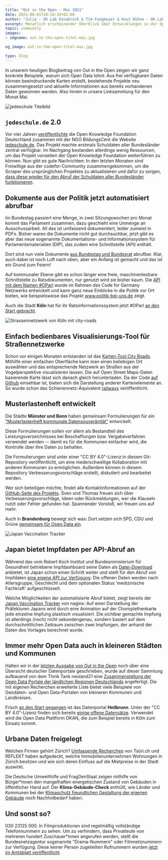 ```yaml
---
title: "Out in the Open - Mai 2021"
date: 2021-06-01T10:19:33+02:00
author: "Julia - OK Lab Osnabrück & Tim Fangmeyer & Knut Hühne - OK Lab Berlin"
excerpt: Monatlich erscheinender Überblick über Entwicklungen in der Open Data and Civic Tech Szene
topic: community
images:
- imgname: out-in-the-open-titel-mai.jpg

og_image: out-in-the-open-titel-mai.jpg

type: blog
---
```


In unserem heutigen Blogbeitrag von Out in the Open zeigen wir ganz
konkrete Beispiele, warum sich Open Data lohnt: Aus frei verfügbaren
Daten können beeindruckende Karten erstellt, bestehende Projekte neu
zusammengesetzt und aktuelle Informationen aus bereits vorhandenen Daten
gewonnen werden. Also hinein in unsere Linksammlung für den Monat Mai.

![jedeschule Titelbild](/blog/jedeschule-2.jpg)

## `jedeschule.de` 2.0

Vor vier Jahren
[veröffentlichte](https://okfn.de/blog/2017/03/jedeschule-launch/) die
Open Knowledge Foundation Deutschland zusammen mit der NGO BildungsCent
die Website [jedeschule.de](https://jedeschule.de/). Das Projekt machte erstmals Schuldaten aller
Bundesländer zentral verfügbar. Im Nachgang bestanden allerdings wenig
Ressourcen, um das Projekt vonseiten der Open Knowledge Foundation
weiterführen zu können. Nun gibt es gute Nachrichten: In den letzten
Monaten sind Freiwillige aus der codefor-Community zusammengekommen, um
die Scraper des ursprünglichen Projektes zu aktualisieren und dafür zu
sorgen, [dass diese wieder für den Abruf der Schuldaten aller
Bundesländer funktionieren](https://codefor.de/blog/jedeschule-2/).

## Dokumente aus der Politik jetzt automatisiert abrufbar

Im Bundestag passiert eine Menge, in zwei Sitzungswochen pro Monat kommt
das Parlament zusammen, dazu geschieht eine Unmenge an Ausschussarbeit.
All das ist umfassend dokumentiert, leider zumeist in PDFs. Bisher waren
die Dokumente nicht gut durchsuchbar, jetzt gibt es aber das neue
sogenannte Dokumentations- und Informationssystem für
Parlamentsmaterialien (DIP), das zudem eine Schnittstelle (API) enthält.

Dort sind nun viele Dokumente [aus Bundestag und
Bundesrat](https://dip.bundestag.de/%C3%BCber-dip/hilfe/api#content)
abrufbar. Klar, auch dabei ist noch Luft nach oben, aber ein Anfang ist
gemacht und das ist ein Grund zum Feiern!

Auf kommunaler Ebene gibt es schon länger eine freie, maschinenlesbare
Schnittstelle zu Ratsdokumenten, nur genutzt wird sie bisher kaum. Die
[API mit dem Namen \#OParl](https://oparl.org/) wurde im Rahmen des Code
for Germany Netzwerks entwickelt und kann ganz neue Einblicke in die
Politik vor Ort bieten, wie beispielsweise das Projekt
www.politik-bei-uns.de zeigt.

Auch die Stadt **Köln** hat für ihr Ratsinformationssystem jetzt \#OParl
[an den Start
gebracht](https://offenedaten-koeln.de/dataset/oparl-api-koeln).

![Strassennetzwerk von Köln mit city-roads](/blog/out-in-the-open-mai-2021/Köln.jpg)

## Einfach bedienbares Visualisierungs-Tool für Straßennetzwerke

Schon vor einigen Monaten entstanden ist das [Karten-Tool City
Roads](https://anvaka.github.io/city-roads/). Mithilfe einer einfachen
Oberfläche kann man einen beliebigen Ort auswählen und das entsprechende
Netzwerk an Straßen aus der Vogelperspektive visualisieren lassen. Die
auf Open Street Maps-Daten basierende Karte lässt sich danach gleich
herunterladen. Da der Code [auf
Github](https://github.com/anvaka/city-roads) einsehbar ist, bieten sich
die Darstellung anderer Kartenelemente an. So wurde schon das
Schienennetz-Äquivalent [railways](https://abaumg.github.io/railways/)
veröffentlicht.

## Musterlastenheft entwickelt

Die Städte **Münster und Bonn** haben gemeinsam Formulierungen für ein
["Musterlastenheft kommunale Datensouveränität"](https://github.com/od-ms/datennutzungsklauseln-muster) entwickelt.

Diese Formulierungen sollen vor allem als Bestandteil des
Leistungsverzeichnisses bei Beschaffungen bzw. Vergabeverfahren
verwendet werden -- damit es für die Kommunen einfacher wird, die
Kontrolle über ihre Daten zu behalten.

Die Formulierungen sind unter einer "CC BY 4.0"-Lizenz in diesem
Git-Repository veröffentlicht, um eine niederschwellige Kollaboration
mit anderen Kommunen zu ermöglichen. Außerdem können in diesem
Repository Verbesserungsvorschläge erstellt, diskutiert und bearbeitet
werden.

Wer sich beteiligen möchte, findet alle Kontaktinformationen auf der
[GitHub-Seite des
Projekts](https://github.com/od-ms/datennutzungsklauseln-muster). Sven
und Thomas freuen sich über Verbesserungsvorschläge, Ideen oder
Rückmeldungen, wer die Klauseln nutzt oder Fehler gefunden hat.
Spannender Vorstoß, wir freuen uns auf mehr.

Auch in **Brandenburg** bewegt sich was: Dort setzen sich SPD, CDU und
Grüne [gemeinsam für Open Data
ein](https://www.parlamentsdokumentation.brandenburg.de/parladoku/w7/drs/ab_3500/3544.pdf).

![Japan Vaccination Tracker](/blog/out-in-the-open-mai-2021/japan-vaccination-tracker.jpg)

## Japan bietet Impfdaten per API-Abruf an

Während das vom Robert Koch Institut und Bundesministerium für
Gesundheit betriebene Impfdashboard seine Daten als
[Datei-Download](https://impfdashboard.de/daten) anbietet, ist Japan
schon einen Schritt weiter und stellt für den Abruf von Impfdaten [eine
eigene API zur Verfügung](https://cio.go.jp/c19vaccine_opendata). Die
offenen Daten werden nach Altersgruppe, Geschlecht und dem optionalen
Status 'medizinische Fachkraft' aufgeschlüsselt.

Welche Möglichkeiten der automatisierte Abruf bietet, zeigt bereits der
[Japan Vaccination
Tracker](https://nagix.github.io/japan-vaccination-tracker/) von naginx:
Auf einer Darstellung der Präfekturen Japans wird durch eine Animation
auf der Choroplethenkarte jede einzelne Impfung plastisch visualisiert.
Die sichtbar gemachte Impfung ist allerdings (noch) nicht sekundengenau,
sondern basiert auf dem durchschnittlichen Zeitraum zwischen zwei
Impfungen, der anhand der Daten des Vortages berechnet wurde.

## Immer mehr Open Data auch in kleineren Städten und Kommunen

Hatten wir in der [letzten Ausgabe von Out in the
Open](https://codefor.de/blog/out-in-the-open/) noch über eine Übersicht
deutscher Datenportale geschrieben, wurde auf dieser Sammlung aufbauend
von dem Think Tank neuland21 eine [Zusammenstellung der Open Data
Portale der ländlichen Regionen
Deutschlands](https://opendataland.de/landkarte/) angefertigt. Die mit
eigenen Recherchen erweiterte Liste bietet viele Beispiele von Geodaten-
und Open Data-Portalen von kleineren Kommunen und Landkreisen.

Frisch [an den Start
gegangen](https://www.fnweb.de/rhein-main-neckar_artikel,-heilbronn-heilbronner-open-data-portal-fuer-mehr-transparenz-und-information-_arid,1794892.html)
ist das Datenportal **Heilbronn**. Unter der "CC BY 4.0"-Lizenz finden sich
bereits [einige offene Datensätze](https://opendata.heilbronn.de/).
Verwendet wird die Open Data Plattform DKAN, die zum Beispiel bereits in
Köln zum Einsatz kommt.

## Urbane Daten freigelegt

Welchen Firmen gehört Zürich? [Umfassende
Recherchen](https://reflekt.ch/teil-2-welchen-firmen-gehoert-zuerich/)
von Tsüri.ch und REFLEKT haben aufgedeckt, welche Immobilienunternehmen
Wohnungen in Zürich besitzen und wie sich deren Einfluss auf die
Mietpreise in der Stadt auswirkt.

Die Deutsche Umwelthilfe und FragDenStaat zeigen mithilfe von
Bürger\*innen den mangelhaften energetischen Zustand von Gebäuden in
öffentlicher Hand auf. Der **Klima-Gebäude-Check** enthüllt, wie Länder
und Kommunen bei der [Klimaschutz freundlichen Gestaltung der eigenen
Gebäude](https://fragdenstaat.de/blog/2021/05/25/auswertung-des-klima-gebaude-checks-staatsgeheimnis-energieverschwendung/) noch Nachholbedarf haben.

## Und sonst so?

030 23125 000. In Filmproduktionen sind regelmäßig vollständige
Telefonnummern zu sehen. Um zu verhindern, dass Privatleute von mehreren
hundert Zuschauer\*innen angerufen werden, stellt die Bundesnetzagentur
sogenannte "Drama-Nummern" oder Filmnetznummern zur Verfügung. Diese
keiner Person zugeteilten Rufnummern wurden [jetzt im Amtsblatt
veröffentlicht](https://www.bundesnetzagentur.de/SharedDocs/Downloads/DE/Sachgebiete/Telekommunikation/Unternehmen_Institutionen/Nummerierung/Rufnummern/Mittlg148_2021.pdf;jsessionid=761910E99943300A355B7085EE182FB1?__blob=publicationFile&v=1).
